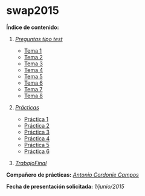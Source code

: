 # swap2015

**Índice de contenido:**

1. *[Preguntas tipo test](Preguntas_Test)*
	* [Tema 1](Preguntas_Test/Tema1.md)
	* [Tema 2](Preguntas_Test/Tema2.md)
	* [Tema 3](Preguntas_Test/Tema3.md)
	* [Tema 4](Preguntas_Test/Tema4.md)
	* [Tema 5](Preguntas_Test/Tema5.md)
	* [Tema 6](Preguntas_Test/Tema6.md)
	* [Tema 7](Preguntas_Test/Tema7.md)
	* [Tema 8](Preguntas_Test/Tema8.md)

2. *[Prácticas](Prácticas)*
	* [Práctica 1](Prácticas/Práctica1)
	* [Práctica 2](Prácticas/Práctica2)
	* [Práctica 3](Prácticas/Práctica3)
	* [Práctica 4](Prácticas/práctica4)
	* [Práctica 5](Prácticas/Práctica5)
	* [Práctica 6](Prácticas/Práctica6)

3. *[TrabajoFinal](TrabajoFinal)*

**Compañero de prácticas:** *[Antonio Cordonie Campos ](https://github.com/antoniocordonie/SWAP2015)*

**Fecha de presentación solicitada:** *1/junio/2015*
